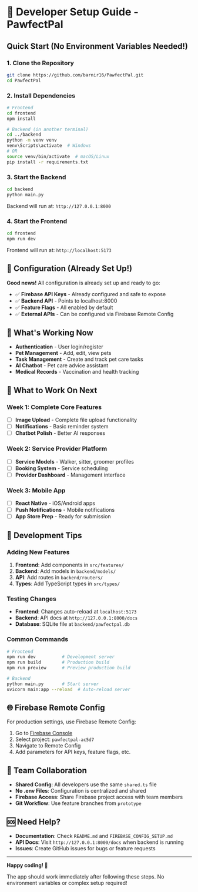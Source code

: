 # 🚀 Developer Setup Guide - PawfectPal

## Quick Start (No Environment Variables Needed!)

### 1. Clone the Repository
```bash
git clone https://github.com/barnir16/PawfectPal.git
cd PawfectPal
```

### 2. Install Dependencies
```bash
# Frontend
cd frontend
npm install

# Backend (in another terminal)
cd ../backend
python -m venv venv
venv\Scripts\activate  # Windows
# OR
source venv/bin/activate  # macOS/Linux
pip install -r requirements.txt
```

### 3. Start the Backend
```bash
cd backend
python main.py
```
Backend will run at: `http://127.0.0.1:8000`

### 4. Start the Frontend
```bash
cd frontend
npm run dev
```
Frontend will run at: `http://localhost:5173`

## 🔑 Configuration (Already Set Up!)

**Good news!** All configuration is already set up and ready to go:

- ✅ **Firebase API Keys** - Already configured and safe to expose
- ✅ **Backend API** - Points to localhost:8000
- ✅ **Feature Flags** - All enabled by default
- ✅ **External APIs** - Can be configured via Firebase Remote Config

## 🎯 What's Working Now

- **Authentication** - User login/register
- **Pet Management** - Add, edit, view pets
- **Task Management** - Create and track pet care tasks
- **AI Chatbot** - Pet care advice assistant
- **Medical Records** - Vaccination and health tracking

## 🚧 What to Work On Next

### **Week 1: Complete Core Features**
- [ ] **Image Upload** - Complete file upload functionality
- [ ] **Notifications** - Basic reminder system
- [ ] **Chatbot Polish** - Better AI responses

### **Week 2: Service Provider Platform**
- [ ] **Service Models** - Walker, sitter, groomer profiles
- [ ] **Booking System** - Service scheduling
- [ ] **Provider Dashboard** - Management interface

### **Week 3: Mobile App**
- [ ] **React Native** - iOS/Android apps
- [ ] **Push Notifications** - Mobile notifications
- [ ] **App Store Prep** - Ready for submission

## 🔧 Development Tips

### **Adding New Features**
1. **Frontend**: Add components in `src/features/`
2. **Backend**: Add models in `backend/models/`
3. **API**: Add routes in `backend/routers/`
4. **Types**: Add TypeScript types in `src/types/`

### **Testing Changes**
- **Frontend**: Changes auto-reload at `localhost:5173`
- **Backend**: API docs at `http://127.0.0.1:8000/docs`
- **Database**: SQLite file at `backend/pawfectpal.db`

### **Common Commands**
```bash
# Frontend
npm run dev          # Development server
npm run build        # Production build
npm run preview      # Preview production build

# Backend
python main.py       # Start server
uvicorn main:app --reload  # Auto-reload server
```

## 🌐 Firebase Remote Config

For production settings, use Firebase Remote Config:
1. Go to [Firebase Console](https://console.firebase.google.com/)
2. Select project: `pawfectpal-ac5d7`
3. Navigate to Remote Config
4. Add parameters for API keys, feature flags, etc.

## 🤝 Team Collaboration

- **Shared Config**: All developers use the same `shared.ts` file
- **No .env Files**: Configuration is centralized and shared
- **Firebase Access**: Share Firebase project access with team members
- **Git Workflow**: Use feature branches from `prototype`

## 🆘 Need Help?

- **Documentation**: Check `README.md` and `FIREBASE_CONFIG_SETUP.md`
- **API Docs**: Visit `http://127.0.0.1:8000/docs` when backend is running
- **Issues**: Create GitHub issues for bugs or feature requests

---

**Happy coding! 🐾** 

The app should work immediately after following these steps. No environment variables or complex setup required!
